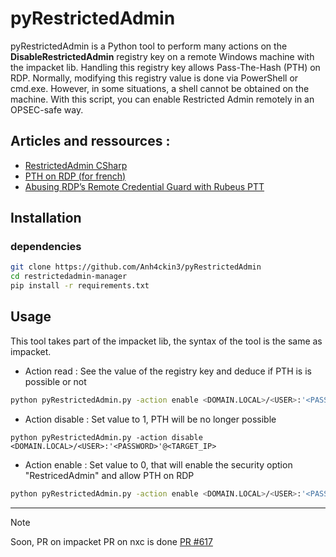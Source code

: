 # pyRestrictedAdmin

pyRestrictedAdmin is a Python tool to perform many actions on the **DisableRestrictedAdmin** registry key on a remote Windows machine with the impacket lib. Handling this registry key allows Pass-The-Hash (PTH) on RDP. Normally, modifying this registry value is done via PowerShell or cmd.exe. However, in some situations, a shell cannot be obtained on the machine. With this script, you can enable Restricted Admin remotely in an OPSEC-safe way.

## Articles and ressources :

- [RestrictedAdmin CSharp](https://github.com/GhostPack/RestrictedAdmin)
- [PTH on RDP (for french)](https://www.xmco.fr/audit-fr-fr/pass-the-hash-protocol-rdp/)
- [Abusing RDP’s Remote Credential Guard with Rubeus PTT](https://www.pentestpartners.com/security-blog/abusing-rdps-remote-credential-guard-with-rubeus-ptt/)

## Installation   

### dependencies  
```bash
git clone https://github.com/Anh4ckin3/pyRestrictedAdmin
cd restrictedadmin-manager
pip install -r requirements.txt
```

## Usage 

This tool takes part of the impacket lib, the syntax of the tool is the same as impacket.

- Action read : See the value of the registry key and deduce if PTH is is possible or not
```bash
python pyRestrictedAdmin.py -action enable <DOMAIN.LOCAL>/<USER>:'<PASSWORD>'@<TARGET_IP>
```

- Action disable : Set value to 1, PTH will be no longer possible
```
python pyRestrictedAdmin.py -action disable <DOMAIN.LOCAL>/<USER>:'<PASSWORD>'@<TARGET_IP>
```

- Action enable : Set value to 0, that will enable the security option "RestricedAdmin" and allow PTH on RDP
```bash
python pyRestrictedAdmin.py -action enable <DOMAIN.LOCAL>/<USER>:'<PASSWORD>'@<TARGET_IP>
```
---
> [!NOTE]
> Soon, PR on impacket
> PR on nxc is done [PR #617](https://github.com/Pennyw0rth/NetExec/pull/617)

